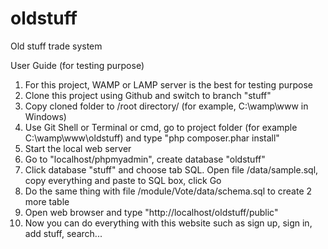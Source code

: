 oldstuff
========

Old stuff trade system

User Guide (for testing purpose)

1. For this project, WAMP or LAMP server is the best for testing purpose
2. Clone this project using Github and switch to branch "stuff"
3. Copy cloned folder to /root directory/ (for example, C:\wamp\www in Windows)
4. Use Git Shell or Terminal or cmd, go to project folder (for example C:\wamp\www\oldstuff) and type "php composer.phar install"
5. Start the local web server
6. Go to "localhost/phpmyadmin", create database "oldstuff"
7. Click database "stuff" and choose tab SQL. Open file /data/sample.sql, copy everything and paste to SQL box, click Go
8. Do the same thing with file /module/Vote/data/schema.sql to create 2 more table
9. Open web browser and type "http://localhost/oldstuff/public"
10. Now you can do everything with this website such as sign up, sign in, add stuff, search...
